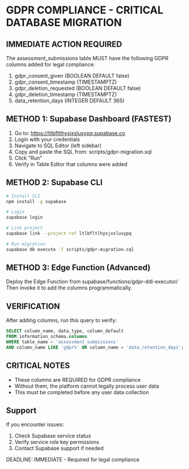 
# GDPR COMPLIANCE - CRITICAL DATABASE MIGRATION

## IMMEDIATE ACTION REQUIRED

The assessment_submissions table MUST have the following GDPR columns added for legal compliance:

1. gdpr_consent_given (BOOLEAN DEFAULT false)
2. gdpr_consent_timestamp (TIMESTAMPTZ)
3. gdpr_deletion_requested (BOOLEAN DEFAULT false)
4. gdpr_deletion_timestamp (TIMESTAMPTZ)
5. data_retention_days (INTEGER DEFAULT 365)

## METHOD 1: Supabase Dashboard (FASTEST)

1. Go to: https://ltlbfltlhysjxslusypq.supabase.co
2. Login with your credentials
3. Navigate to SQL Editor (left sidebar)
4. Copy and paste the SQL from: scripts/gdpr-migration.sql
5. Click "Run"
6. Verify in Table Editor that columns were added

## METHOD 2: Supabase CLI

```bash
# Install CLI
npm install -g supabase

# Login
supabase login

# Link project
supabase link --project-ref ltlbfltlhysjxslusypq

# Run migration
supabase db execute -f scripts/gdpr-migration.sql
```

## METHOD 3: Edge Function (Advanced)

Deploy the Edge Function from supabase/functions/gdpr-ddl-executor/
Then invoke it to add the columns programmatically.

## VERIFICATION

After adding columns, run this query to verify:

```sql
SELECT column_name, data_type, column_default
FROM information_schema.columns
WHERE table_name = 'assessment_submissions'
AND column_name LIKE 'gdpr%' OR column_name = 'data_retention_days';
```

## CRITICAL NOTES

- These columns are REQUIRED for GDPR compliance
- Without them, the platform cannot legally process user data
- This must be completed before any user data collection

## Support

If you encounter issues:
1. Check Supabase service status
2. Verify service role key permissions
3. Contact Supabase support if needed

DEADLINE: IMMEDIATE - Required for legal compliance
